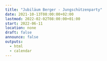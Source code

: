 ```yaml
---
title: "Jubiläum Berger - Jungschützenparty"
date: 2021-10-13T08:00:00+02:00
lastmod: 2022-02-02T08:00:00+01:00
start: 2022-06-11
location: none
draft: false
announce: false
outputs:
  - html
  - calendar
---
```


